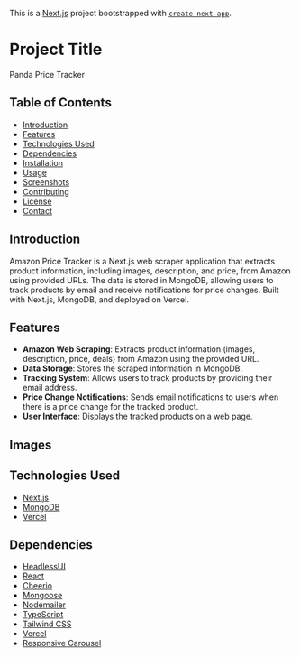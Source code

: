 This is a [Next.js](https://nextjs.org/) project bootstrapped with [`create-next-app`](https://github.com/vercel/next.js/tree/canary/packages/create-next-app).

# Project Title

Panda Price Tracker

## Table of Contents

- [Introduction](#introduction)
- [Features](#features)
- [Technologies Used](#technologies-used)
- [Dependencies](#dependencies)
- [Installation](#installation)
- [Usage](#usage)
- [Screenshots](#screenshots)
- [Contributing](#contributing)
- [License](#license)
- [Contact](#contact)

## Introduction

Amazon Price Tracker is a Next.js web scraper application that extracts product information, including images, description, and price, from Amazon using provided URLs. The data is stored in MongoDB, allowing users to track products by email and receive notifications for price changes. Built with Next.js, MongoDB, and deployed on Vercel.

## Features

- **Amazon Web Scraping**: Extracts product information (images, description, price, deals) from Amazon using the provided URL.
- **Data Storage**: Stores the scraped information in MongoDB.
- **Tracking System**: Allows users to track products by providing their email address.
- **Price Change Notifications**: Sends email notifications to users when there is a price change for the tracked product.
- **User Interface**: Displays the tracked products on a web page.

## Images

## Technologies Used

- [Next.js](https://nextjs.org/)
- [MongoDB](https://www.mongodb.com/)
- [Vercel](https://vercel.com/)

## Dependencies

- [HeadlessUI](https://headlessui.dev/)
- [React](https://reactjs.org/)
- [Cheerio](https://cheerio.js.org/)
- [Mongoose](https://mongoosejs.com/)
- [Nodemailer](https://nodemailer.com/)
- [TypeScript](https://www.typescriptlang.org/)
- [Tailwind CSS](https://tailwindcss.com/)
- [Vercel](https://vercel.com/)
- [Responsive Carousel](https://react-responsive-carousel.js.org/)
